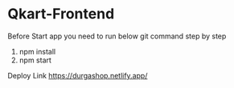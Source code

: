 # Qkart-Frontend

Before Start app you need to run below git command step by step

1. npm install
2. npm start

Deploy Link
https://durgashop.netlify.app/

